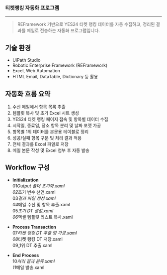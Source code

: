 ### 티켓랭킹 자동화 프로그램

---

> REFramework 기반으로 YES24 티켓 랭킹 데이터를 자동 수집하고, 정리된 결과를 메일로 전송하는 자동화 프로그램입니다.

## 기술 환경

- UiPath Studio
- Robotic Enterprise Framework (REFramework)
- Excel, Web Automation
- HTML Email, DataTable, Dictionary 등 활용

## 자동화 흐름 요약

1. 수신 메일에서 항목 목록 추출
2. 템플릿 복사 및 초기 Excel 시트 생성
3. YES24 티켓 랭킹 페이지 접속 및 항목별 데이터 수집
4. 시작일, 종료일, 장소 항목 분리 및 날짜 포맷 가공
5. 항목별 1위 데이터를 본문용 테이블로 정리
6. 성공/실패 항목 구분 및 처리 결과 적용
7. 전체 결과를 Excel 파일로 저장
8. 메일 본문 작성 및 Excel 첨부 후 자동 발송

## Workflow 구성

- **Initialization** <br>
  01*Output 폴더 초기화.xaml <br>
  02*초기 변수 선언.xaml <br>
  03*결과 파일 생성.xaml <br>
  04*메일 수신 및 항목 추출.xaml <br>
  05*초기 DT 생성.xaml <br>
  06*엑셀 템플릿 리스트 복사.xaml <br>

- **Process Transaction** <br>
  07*티켓 랭킹 DT 추출 및 가공.xaml <br>
  08*티켓 랭킹 DT 저장.xaml <br>
  09_1위 DT 추출.xaml <br>

- **End Process** <br>
  10*처리 결과 분류.xaml <br>
  11*메일 발송.xaml <br>
